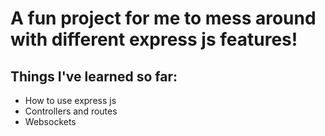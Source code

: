 # A fun project for me to mess around with different express js features!

## Things I've learned so far:
- How to use express js
- Controllers and routes
- Websockets